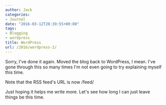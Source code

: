 ```yaml
---
author: Jack
categories:
- Journal
date: "2016-03-12T20:39:55+00:00"
tags:
- Blogging
- wordpress
title: WordPress
url: /2016/wordpress-2/
---
```


Sorry, I've done it again. Moved the blog back to WordPress, I mean. I've gone through this so many times I'm not even going to try explaining myself this time.

Note that the RSS feed's URL is now /feed/

Just hoping it helps me write more. Let's see how long I can just leave things be this time.